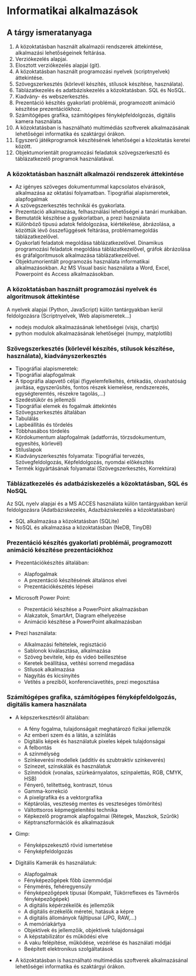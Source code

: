 # Informatikai alkalmazások

## A tárgy ismeratanyaga

1. A közoktatásban használt alkalmazói rendszerek áttekintése, alkalmazási lehetőségeinek feltárása.
2. Verziókezelés alapjai.
3. Elosztott verziókezelés alapjai (git).
4. A közoktatásban használt programozási nyelvek (scriptnyelvek) áttekintése.
5. Szövegszerkesztés (körlevél készítés, stílusok készítése, használata).
6. Táblázatkezelés és adatbáziskezelés a közoktatásban. SQL és NoSQL.
7. Kiadvány- és webszerkesztés.
8. Prezentáció készítés gyakorlati problémái, programozott animáció készítése prezentációkhoz.
9. Számítógépes grafika, számítógépes fényképfeldolgozás, digitális kamera használata.
10. A közoktatásban is használható multimédiás szoftverek alkalmazásának lehetőségei informatika és szaktárgyi órákon.
11. Egyszerű játékprogramok készítésének lehetőségei a közoktatás keretei között.
12. Objektumorientált programozási feladatok szövegszerkesztő és táblázatkezelő programok használatával.

### A közoktatásban használt alkalmazói rendszerek áttekintése

- Az igényes szöveges dokumentummal kapcsolatos elvárások, alkalmazása az oktatási folyamatban. Tipográfiai alapismeretek, alapfogalmak
- A szövegszerkesztés technikái és gyakorlata.
- Prezentáció alkalmazása, felhasználási lehetőségei a tanári munkában.
- Bemutatók készítése a gyakorlatban, a prezi használata
- Különböző típusú adatok feldolgozása, kiértékelése, ábrázolása, a közöttük lévő összefüggések feltárása, problémamegoldás táblázatkezelővel.
- Gyakorlati feladatok megoldása táblázatkezelővel. Dinamikus programozási feladatok megoldása táblázatkezelővel, gráfok ábrázolása és gráfalgoritmusok alkalmazása táblázatkezelővel.
- Objektumorientált programozás használata informatikai alkalmazásokban. Az MS Visual basic használata a Word, Excel, Powerpoint és Access alkalmazásokban.

### A közoktatásban használt programozási nyelvek és algoritmusok áttekintése

A nyelvek alapjai (Python, JavaScript) külön tantárgyakban kerül feldolgozásra (Scriptnyelvek, Web alapismeretek...)

- nodejs modulok alkalmazásának lehetőségei (visjs, chartjs)
- python modulok alkalmazásának lehetőségei (numpy, matplotlib)

### Szövegszerkesztés (körlevél készítés, stílusok készítése, használata), kiadványszerkesztés

- Tipográfiai alapismeretek:
- Tipográfiai alapfogalmak
- A tipográfia alapvető céljai (figyelemfelkeltés, értékadás, olvashatóság javítása, egyszerűsítés, fontos részek kiemelése, rendszerezés, egységteremtés, részekre tagolás,...)
- Szedéstükör és jellemzői
- Tipográfiai elemek és fogalmak áttekintés
- Szövegszerkesztés általában
- Tabulálás
- Lapbeállítás és tördelés
- Többhasábos tördelés
- Kördokumentum alapfogalmak (adatforrás, törzsdokumentum, egyesítés, körlevél)
- Stíluslapok
- Kiadványszerkesztés folyamata: Tipográfiai tervezés, Szövegfeldolgozás, Képfeldolgozás, nyomdai előkészítés
- Termék kigyártásának folyamatai (Szövegszerkesztés, Korrektúra)

### Táblázatkezelés és adatbáziskezelés a közoktatásban, SQL és NoSQL

Az SQL nyelv alapjai és a MS ACCES használata külön tantárgyakban kerül feldolgozásra (Adatbáziskezelés, Adazbáziskezelés a közoktatásban)

- SQL alkalmazása a közoktatásban (SQLite)
- NoSQL és alkalmazása a közoktatásban (NeDB, TinyDB)

### Prezentáció készítés gyakorlati problémái, programozott animáció készítése prezentációkhoz

- Prezentációkészítés általában:
  - Alapfogalmak
  - A prezentáció készítésének általános elvei
  - Prezentációkészétés lépései

- Microsoft Power Point:
  - Prezentáció készítése a PowerPoint alkalmazásban
  - Alakzatok, SmartArt, Diagram elhelyezése
  - Animáció készítése a PowerPoint alkalmazásban

- Prezi használata:
  - Alkalmazási feltételek, regisztáció
  - Sablonok kiválasztása, alkalmazása
  - Szöveg bevitele, kép és videó beillesztése
  - Keretek beállítása, vetítési sorrend megadása
  - Stílusok alkalmazása
  - Nagyítás és kicsinyítés
  - Vetítés a preziből, konferenciavetítés, prezi megosztása

### Számítógépes grafika, számítógépes fényképfeldolgozás, digitális kamera használata

- A képszerkesztésről általában:
  - A fény fogalma, tulajdonságait meghatározó fizikai jellemzők
  - Az emberi szem és a látás, a színlátás
  - Digitális képek és használatuk pixeles képek tulajdonságai
  - A felbontás
  - A színmélység
  - Színkeverési modellek (additív és szubtraktív színkeverés)
  - Színezet, színskálák és használatuk
  - Színmódok (vonalas, szürkeárnyalatos, színpalettás, RGB, CMYK, HSB)
  - Fényerő, telítettség, kontraszt, tónus
  - Gamma-korrekció
  - A pixelgrafika és a vektorgrafika
  - Képtárolás, veszteség mentes és veszteséges tömörítés)
  - Váltottsoros képmegjelenítési technika
  - Képkezelő programok alapfogalmai (Rétegek, Maszkok, Szűrők)
  - Képtranszformációk és alkalmazásuk

- Gimp:  
  - Fényképszekesztő rövid ismertetése
  - Fényképfeldolgozás

- Digitális Kamerák és használatuk:
  - Alapfogalmak
  - Fényképezőgépek főbb üzemmódjai
  - Fénymérés, fehéregyensúly
  - Fényképezőgépek típusai (Kompakt, Tükörreflexes és Távmérős fényképezőgépek)
  - A digitális képérzékelők és jellemzőik
  - A digitális érzékelők méretei, hatásuk a képre
  - A digitális állományok fájltípusai (JPG, RAW,...)
  - A memóriakártya
  - Objektívek és jellemzőik, objektívek tulajdonságai
  - A képstabilizátor és működési elve
  - A vaku felépítése, működése, vezérlése és használati módjai
  - Beépített elektronikus szolgáltatások

- A közoktatásban is használható multimédiás szoftverek alkalmazásánal lehetőségei informatika és szaktárgyi órákon.
